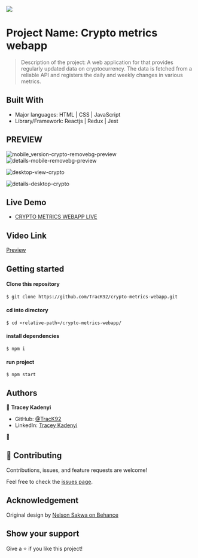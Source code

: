 ![](https://img.shields.io/badge/Microverse-blueviolet)

# Project Name: Crypto metrics webapp

> Description of the project: A web application for that provides regularly updated data on cryptocurrency. The data is fetched from a reliable API and registers the daily and weekly changes in various metrics.


## Built With

- Major languages: HTML | CSS | JavaScript 
- Library/Framework: Reactjs | Redux | Jest 

## PREVIEW

![mobile_version-crypto-removebg-preview](https://user-images.githubusercontent.com/40690789/190009851-a23125d6-4bc3-41e4-8a09-14e7ff2ff18b.png)
![details-mobile-removebg-preview](https://user-images.githubusercontent.com/40690789/190009880-2bbe7f2f-490b-4d73-b76f-d64f8f81d1fb.png)

![desktop-view-crypto](https://user-images.githubusercontent.com/40690789/190009946-6dd5c354-3149-4bb9-854c-176a8bcd7f4b.png)

![details-desktop-crypto](https://user-images.githubusercontent.com/40690789/190009969-27da0d76-2678-4264-9beb-85743a3bc1ba.png)


## Live Demo
- [CRYPTO METRICS WEBAPP LIVE](https://papaya-sunburst-a9d343.netlify.app/)

## Video Link
[Preview](https://loom.com/share/61b281634f3345aaab7bfd904d8eb49b)

## Getting started

#### Clone this repository

```bash
$ git clone https://github.com/TracK92/crypto-metrics-webapp.git
```

#### cd into directory
```
$ cd <relative-path>/crypto-metrics-webapp/
```

#### install dependencies
``` run 
$ npm i
```
#### run project
```
$ npm start
```

## Authors

👤 **Tracey Kadenyi**

- GitHub: [@TracK92](https://github.com/TracK92)
- LinkedIn: [Tracey Kadenyi](https://www.linkedin.com/in/tracey-kadenyi/)

👤
## 🤝 Contributing

Contributions, issues, and feature requests are welcome!

Feel free to check the [issues page](../../issues/).

## Acknowledgement

Original design by [Nelson Sakwa on Behance](https://www.behance.net/sakwadesignstudio)

## Show your support

Give a ⭐️ if you like this project!
